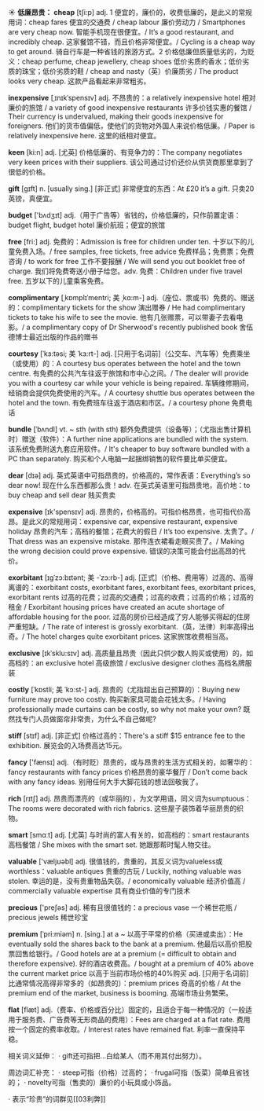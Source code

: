 ☀ <span class="category">**低廉昂贵：**</span>
<span class="vocabulary">**cheap**</span> [tʃi:p] 
<span class="definition">adj. 1 便宜的，廉价的，收费低廉的，是此义的常规用词：</span>cheap fares 便宜的交通费 / cheap labour 廉价劳动力 / Smartphones are very cheap now. 智能手机现在很便宜。/ It’s a good restaurant, and incredibly cheap. 这家餐馆不错，而且价格非常便宜。/ Cycling is a cheap way to get around. 骑自行车是一种省钱的旅游方式。<span class="definition">2 价格低廉但质量低劣的，为贬义：</span>cheap perfume, cheap jewellery, cheap shoes 低价劣质的香水；低价劣质的珠宝；低价劣质的鞋 / cheap and nasty（英）价廉质劣 / The product looks very cheap. 这款产品看起来非常粗劣。
                  
<span class="vocabulary">**inexpensive**</span> [ˌɪnɪkˈspensɪv]
<span class="definition">adj. 不昂贵的：</span>a relatively inexpensive hotel 相对廉价的旅馆 / a variety of good inexpensive restaurants 许多价钱实惠的餐馆 / Their currency is undervalued, making their goods inexpensive for foreigners. 他们的货市值偏低，使他们的货物对外国人来说价格低廉。/ Paper is relatively inexpensive here. 这里的纸相对便宜。

<span class="vocabulary">**keen**</span> [ki:n]
<span class="definition">adj. [尤英] 价格低廉的、有竞争力的：</span>The company negotiates very keen prices with their suppliers. 该公司通过讨价还价从供货商那里拿到了很低的价格。

<span class="vocabulary">**gift**</span> [ɡɪft] 
<span class="definition">n. [usually sing.] [非正式] 非常便宜的东西：</span>At £20 it’s a gift. 只卖20英镑，真便宜。

<span class="vocabulary">**budget**</span> ['bʌdӡɪt] 
<span class="definition">adj.（用于广告等）省钱的，价格低廉的，只作前置定语：</span>budget flight, budget hotel 廉价航班；便宜的旅馆

<span class="vocabulary">**free**</span> [fri:] 
<span class="definition">adj. 免费的：</span>Admission is free for children under ten. 十岁以下的儿童免费入场。/ free samples, free tickets, free advice 免费样品；免费票；免费咨询 / to work for free 工作不要报酬 / We will send you out booklet free of charge. 我们将免费寄送小册子给您。<span class="definition">adv. 免费：</span>Children under five travel free. 五岁以下的儿童乘客免费。
           
<span class="vocabulary">**complimentary**</span> [ˌkɒmplɪˈmentri; 美 ˌkɑ:m-]
<span class="definition">adj.（座位、票或书）免费的、赠送的：</span>complimentary tickets for the show 演出赠券 / He had complimentary tickets to take his wife to see the movie. 他有几张赠票，可以带妻子去看电影。/ a complimentary copy of Dr Sherwood's recently published book 舍伍德博士最近出版的作品的赠书
           
<span class="vocabulary">**courtesy**</span> [ˈkɜ:təsi; 美 ˈkɜ:rt-]
<span class="definition">adj. [只用于名词前]（公交车、汽车等）免费乘坐（或使用）的：</span>A courtesy bus operates between the hotel and the town centre. 有免费的公共汽车往返于旅馆和市中心之间。/ The dealer will provide you with a courtesy car while your vehicle is being repaired. 车辆维修期间，经销商会提供免费使用的汽车。/ A courtesy shuttle bus operates between the hotel and the town. 有免费班车往返于酒店和市区。/ a courtesy phone 免费电话
           
<span class="vocabulary">**bundle**</span> [ˈbʌndl]
<span class="definition">vt. ~ sth (with sth) 额外免费提供（设备等）；（尤指出售计算机时）赠送（软件）：</span>A further nine applications are bundled with the system. 该系统免费附送九套应用软件。/ It's cheaper to buy software bundled with a PC than separately. 购买和个人电脑一起捆绑销售的软件要比单买便宜。

<span class="vocabulary">**dear**</span> [dɪə] 
<span class="definition">adj. 英式英语中可指昂贵的，价格高的，常作表语：</span>Everything’s so dear now! 现在什么东西都那么贵！<span class="definition">adv. 在英式英语里可指昂贵地，高价地：</span>to buy cheap and sell dear 贱买贵卖

<span class="vocabulary">**expensive**</span> [ɪk'spensɪv] 
<span class="definition">adj. 昂贵的，价格高的。可指价格昂贵，也可指代价高昂。是此义的常规用词：</span>expensive car, expensive restaurant, expensive holiday 昂贵的汽车；高档的餐馆；花费大的假日 / It’s too expensive. 太贵了。/ That dress was an expensive mistake. 那件连衣裙看走眼买贵了。/ Making the wrong decision could prove expensive. 错误的决策可能会付出高昂的代价。
      
<span class="vocabulary">**exorbitant**</span> [ɪgˈzɔ:bɪtənt; 美 -ˈzɔ:rb-]
<span class="definition">adj. [正式]（价格、费用等）过高的、高得离谱的：</span>exorbitant costs, exorbitant fares, exorbitant fees, exorbitant prices, exorbitant rents 过高的花费；过高的交通费；过高的收费；过高的价格；过高的租金 / Exorbitant housing prices have created an acute shortage of affordable housing for the poor. 过高的房价已经造成了穷人能够买得起的住房严重短缺。/ The rate of interest is grossly exorbitant.（英，法律）利率高得出奇。/ The hotel charges quite exorbitant prices. 这家旅馆收费相当高。          
           
<span class="vocabulary">**exclusive**</span> [ɪkˈsklu:sɪv]
<span class="definition">adj. 高质量且昂贵（因此只供少数人购买或使用）的，如高档的：</span>an exclusive hotel 高级旅馆 / exclusive designer clothes 高档名牌服装

<span class="vocabulary">**costly**</span> [ˈkɒstli; 美 ˈkɔ:st-]
<span class="definition">adj. 昂贵的（尤指超出自己预算的）：</span>Buying new furniture may prove too costly. 购买新家具可能会花钱太多。/ Having professionally made curtains can be costly, so why not make your own? 既然找专门人员做窗帘非常贵，为什么不自己做呢?

<span class="vocabulary">**stiff**</span> [stɪf]
<span class="definition">adj. [非正式] 价格过高的：</span>There's a stiff $15 entrance fee to the exhibition. 展览会的入场费高达15元。
 
<span class="vocabulary">**fancy**</span> ['fænsɪ] 
<span class="definition">adj.（有时贬）昂贵的，或与昂贵的生活方式相关的，如奢华的：</span>fancy restaurants with fancy prices 价格昂贵的豪华餐厅 / Don’t come back with any fancy ideas. 别用任何大手大脚花钱的想法回敬我了。

<span class="vocabulary">**rich**</span> [rɪtʃ] 
<span class="definition">adj. 昂贵而漂亮的（或华丽的），为文学用语，同义词为sumptuous：</span>The rooms were decorated with rich fabrics. 这些屋子装饰着华丽昂贵的织物。

<span class="vocabulary">**smart**</span> [smɑːt] 
<span class="definition">adj. [尤英] 与时尚的富人有关的，如高档的：</span>smart restaurants 高档餐馆 / She mixes with the smart set. 她跟那帮时髦人物交往。

<span class="vocabulary">**valuable**</span> ['væljʊəbl] 
<span class="definition">adj. 很值钱的，贵重的，其反义词为valueless或worthless：</span>valuable antiques 贵重的古玩 / Luckily, nothing valuable was stolen. 幸运的是，没有贵重物品失窃。/ economically valuable 经济价值高 / commercially valuable expertise 具有商业价值的专门技术

<span class="vocabulary">**precious**</span> ['preʃəs] 
<span class="definition">adj. 稀有且很值钱的：</span>a precious vase 一个稀世花瓶 / precious jewels 稀世珍宝
           
<span class="vocabulary">**premium**</span> [ˈpri:miəm]
<span class="definition">n. [sing.] at a ~ 以高于平常的价格（买进或卖出）：</span>He eventually sold the shares back to the bank at a premium. 他最后以高价把股票回售给银行。/ Good hotels are at a premium (= difficult to obtain and therefore expensive). 好的酒店收费高。/ bought at a premium of 40% above the current market price 以高于当前市场价格的40%购买 <span class="definition">adj. [只用于名词前] 比通常情况高得非常多的（如昂贵的）：</span>premium prices 奇高的价格 / At the premium end of the market, business is booming. 高端市场业务繁荣。

<span class="vocabulary">**flat**</span> [flæt] 
<span class="definition">adj.（费率、价格或百分比）固定的，且适合于每一种情况的（一般适用于服务费、广告费等无形商品的费用）：</span>Fees are charged at a flat rate. 费用按一个固定的费率收取。/ Interest rates have remained flat. 利率一直保持平稳。

相关词义延伸：
· gift还可指把…白给某人（而不用其付出努力）。

周边词汇补充：
· steep可指（价格）过高的；
· frugal可指（饭菜）简单且省钱的；
· novelty可指（售卖的）廉价的小玩具或小饰品。

· 表示“珍贵”的词群见[[03利弊]]
